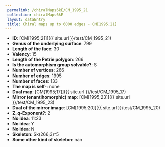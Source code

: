 ```yaml
--- 
 permalink: /chiralMaps6kE/CM_1995_21 
 collection: chiralMaps6kE
 layout: dataEntry
 title: Chiral maps up to 6000 edges - CM[1995;21]
---
```


- **ID**: [CM[1995;21]]({{ site.url }}/test/CM_1995_21)
- **Genus of the underlying surface**: 799
- **Length of the face**: 30
- **Valency**: 15
- **Length of the Petrie polygon**: 266
- **Is the automorphism group solvable?**: S
- **Number of vertices**: 266
- **Number of edges**: 1995
- **Number of faces**: 133
- **The map is self-**: none
- **Dual map**: [CM[1995;17]]({{ site.url }}/test/CM_1995_17)
- **Mirror (enantihomorphic) map**: [CM[1995;23]]({{ site.url }}/test/CM_1995_23)
- **Dual of the mirror image**: [CM[1995;20]]({{ site.url }}/test/CM_1995_20)
- **Z_q-Exponent?**: 2
- **No idea**:  11:23
- **No idea**: Y
- **No idea**: N
- **Skeleton**: Sk(266;3)^5
- **Some other kind of skeleton**: nan
